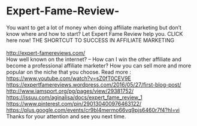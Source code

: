 # Expert-Fame-Review-
You want to get a lot of money when doing affiliate marketing but don’t know where and how to start? Let Expert Fame Review help you. CLICK here now! THE SHORTCUT TO SUCCESS IN AFFILIATE MARKETING  
<br>http://expert-famereviews.com/<br/>
How well known on the internet?
– How can I win the other affiliate and become a professional affiliate marketer?
How you can sell more and more popular on the niche that you choose.
Read more :
https://www.youtube.com/watch?v=sZ0fT0CEV9E
https://expertfamereviews.wordpress.com/2016/05/27/first-blog-post/
http://www.iamsport.org/pg/pages/view/29381752/
https://issuu.com/aginalisa/docs/expert_fame_review_1
https://www.pinterest.com/pin/290130400976463122/
https://plus.google.com/events/cr9bl4mermo66vq9pjs6460r7f4?hl=vi
Thanks for your attention and see you next time.
